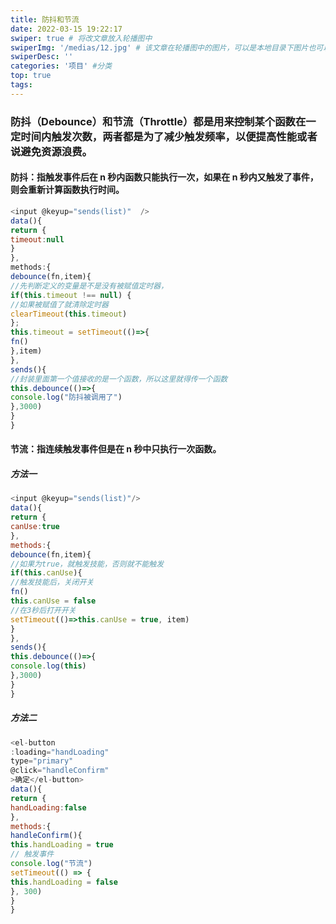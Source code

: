 ```yaml
---
title: 防抖和节流
date: 2022-03-15 19:22:17
swiper: true # 将改文章放入轮播图中
swiperImg: '/medias/12.jpg' # 该文章在轮播图中的图片，可以是本地目录下图片也可以是http://xxx图片
swiperDesc: ''
categories: '项目' #分类
top: true
tags: 
---
```


### 防抖（Debounce）和节流（Throttle）都是用来控制某个函数在一定时间内触发次数，两者都是为了减少触发频率，以便提高性能或者说避免资源浪费。

#### 防抖：指触发事件后在 n 秒内函数只能执行一次，如果在 n 秒内又触发了事件，则会重新计算函数执行时间。
```js
<input @keyup="sends(list)"  />
data(){
return {
timeout:null
}
},
methods:{
debounce(fn,item){
//先判断定义的变量是不是没有被赋值定时器，
if(this.timeout !== null) {
//如果被赋值了就清除定时器
clearTimeout(this.timeout)
};
this.timeout = setTimeout(()=>{
fn()
},item)
},
sends(){
//封装里面第一个值接收的是一个函数，所以这里就得传一个函数
this.debounce(()=>{
console.log("防抖被调用了")
},3000)
}
}
```

#### 节流：指连续触发事件但是在 n 秒中只执行一次函数。
##### 方法一
```js
<input @keyup="sends(list)"/>
data(){
return {
canUse:true
},
methods:{
debounce(fn,item){
//如果为true，就触发技能，否则就不能触发
if(this.canUse){
//触发技能后，关闭开关
fn()
this.canUse = false
//在3秒后打开开关
setTimeout(()=>this.canUse = true, item)
}
},
sends(){
this.debounce(()=>{
console.log(this)
},3000)
}
}
```
##### 方法二
```js
<el-button
:loading="handLoading"
type="primary"
@click="handleConfirm"
>确定</el-button>
data(){
return {
handLoading:false
},
methods:{
handleConfirm(){
this.handLoading = true
// 触发事件
console.log("节流")
setTimeout(() => {
this.handLoading = false
}, 300)
}
}
```
